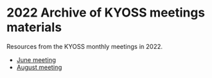 # 2022 Archive of KYOSS meetings materials

Resources from the KYOSS monthly meetings in 2022.

* [June meeting](06-June)
* [August meeting](10-August)
